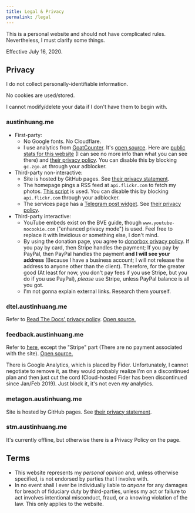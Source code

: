 ```yaml
---
title: Legal & Privacy
permalink: /legal
---
```


This is a personal website and should not have complicated rules. Nevertheless, I must clarify some things.

Effective July 16, 2020.

## Privacy

I do not collect personally-identifiable information.

No cookies are used/stored.

I cannot modify/delete your data if I don't have them to begin with.

### austinhuang.me

* First-party:
    * No Google fonts. No Cloudflare.
    * I use analytics from [GoatCounter](https://goatcounter.com). It's [open source](https://github.com/zgoat/goatcounter). Here are [public stats for this website](https://0131.goatcounter.com) (I can see no more info than what you can see there) and [their privacy policy](https://www.goatcounter.com/privacy). You can disable this by blocking `gc.zgo.at` through your adblocker.
* Third-party non-interactive:
    * Site is hosted by GitHub pages. See [their privacy statement](https://docs.github.com/en/github/site-policy/github-privacy-statement).
    * The homepage pings a RSS feed at `api.flickr.com` to fetch my photos. [This script](https://austinhuang.me/javascript-flickr-badge.min.js) is used. You can disable this by blocking `api.flickr.com` through your adblocker.
    * The services page has a [Telegram post widget](https://core.telegram.org/widgets/posts). See [their privacy policy](https://telegram.org/privacy).
* Third-party interactive:
    * YouTube embeds exist on the BVE guide, though `www.youtube-nocookie.com` ("enhanced privacy mode") is used. Feel free to replace it with Invidious or something else, I don't mind.
    * By using the donation page, you agree to [donorbox privacy policy](https://donorbox.org/privacy). If you pay by card, then Stripe handles the payment; If you pay by PayPal, then PayPal handles the payment **and I will see your address** (Because I have a business account; I will not release the address to anyone other than the client). Therefore, for the greater good (At least for now, you don't pay fees if you use Stripe, but you do if you use PayPal), *please* use Stripe, unless PayPal balance is all you got.
    * I'm not gonna explain external links. Research them yourself.

### dtel.austinhuang.me

Refer to [Read The Docs' privacy policy](https://docs.readthedocs.io/en/stable/privacy-policy.html). [Open source.](https://github.com/readthedocs/readthedocs.org)

### feedback.austinhuang.me

Refer to [here](https://feedback.austinhuang.me/privacy), except the "Stripe" part (There are no payment associated with the site). [Open source.](https://github.com/getfider/fider)

There is Google Analytics, which is placed by Fider. Unfortunately, I cannot negotiate to remove it, as they would probably realize I'm on a discontinued plan and then just cut the cord (Cloud-hosted Fider has been discontinued since Jan/Feb 2019). Just block it, it's not even *my* analytics.

### metagon.austinhuang.me

Site is hosted by GitHub pages. See [their privacy statement](https://docs.github.com/en/github/site-policy/github-privacy-statement).


### stm.austinhuang.me

It's currently offline, but otherwise there is a Privacy Policy on the page.

## Terms

* This website represents my *personal opinion* and, unless otherwise specified, is not endorsed by parties that I involve with.
* In no event shall I ever be individually liable to *anyone* for any damages for breach of fiduciary duty by third-parties, unless my act or failure to act involves intentional misconduct, fraud, or a knowing violation of the law. This only applies to the website.